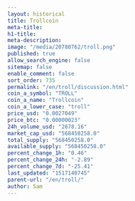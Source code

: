 ```yaml
---
layout: historical
title: Trollcoin
meta-title: 
h1-title: 
meta-description: 
image: "/media/20780762/troll.png"
published: true
allow_search_engine: false
sitemap: false
enable_comment: false
sort_order: 735
permalink: "/en/troll/discussion.html"
coin_a_symbol: "TROLL"
coin_a_name: "Trollcoin"
coin_a_lower_case: "troll"
price_usd: "0.0027049"
price_btc: "0.00000023"
24h_volume_usd: "2678.16"
market_cap_usd: "568450258.0"
total_supply: "568450258.0"
available_supply: "568450258.0"
percent_change_1h: "0.46"
percent_change_24h: "-2.89"
percent_change_7d: "-25.41"
last_updated: "1517140745"
parent-url: "/en/troll/"
author: Sam
---
```



